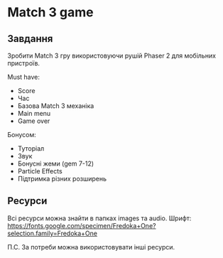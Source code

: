 # Match 3 game

## Завдання
Зробити Match 3 гру використовуючи рушій Phaser 2 для мобільних пристроїв.

Must have:
- Score
- Час
- Базова Match 3 механіка 
- Main menu
- Game over

Бонусом:
- Туторіал
- Звук
- Бонусні жеми (gem 7-12)
- Particle Effects
- Підтримка різних розширень

## Ресурси
Всі ресурси можна знайти в папках images та audio. 
Шрифт: https://fonts.google.com/specimen/Fredoka+One?selection.family=Fredoka+One

П.С. За потреби можна використовувати інші ресурси.